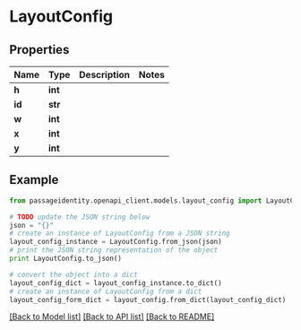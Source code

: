 # LayoutConfig


## Properties
Name | Type | Description | Notes
------------ | ------------- | ------------- | -------------
**h** | **int** |  | 
**id** | **str** |  | 
**w** | **int** |  | 
**x** | **int** |  | 
**y** | **int** |  | 

## Example

```python
from passageidentity.openapi_client.models.layout_config import LayoutConfig

# TODO update the JSON string below
json = "{}"
# create an instance of LayoutConfig from a JSON string
layout_config_instance = LayoutConfig.from_json(json)
# print the JSON string representation of the object
print LayoutConfig.to_json()

# convert the object into a dict
layout_config_dict = layout_config_instance.to_dict()
# create an instance of LayoutConfig from a dict
layout_config_form_dict = layout_config.from_dict(layout_config_dict)
```
[[Back to Model list]](../README.md#documentation-for-models) [[Back to API list]](../README.md#documentation-for-api-endpoints) [[Back to README]](../README.md)


